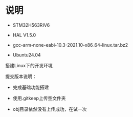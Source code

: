 # 说明 

- STM32H563RIV6

- HAL V1.5.0
- gcc-arm-none-eabi-10.3-2021.10-x86_64-linux.tar.bz2
- Ubuntu24.04

搭建Linux下的开发环境

提交版本说明：

- 完成基础功能搭建

- 使用.gitkeep上传空文件夹

- obj目录依然没有上传成功，在试一次

  